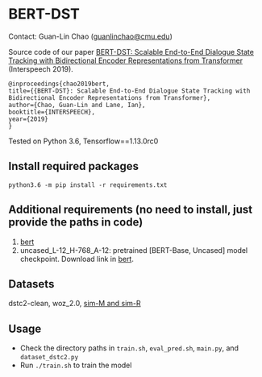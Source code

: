 # BERT-DST

Contact: Guan-Lin Chao (guanlinchao@cmu.edu)

Source code of our paper [BERT-DST: Scalable End-to-End Dialogue State Tracking with Bidirectional Encoder Representations from Transformer](https://arxiv.org/abs/1907.03040) (Interspeech 2019).
```
@inproceedings{chao2019bert,
title={{BERT-DST}: Scalable End-to-End Dialogue State Tracking with Bidirectional Encoder Representations from Transformer},
author={Chao, Guan-Lin and Lane, Ian},
booktitle={INTERSPEECH},
year={2019}
}
```

Tested on Python 3.6, Tensorflow==1.13.0rc0

## Install required packages

```
python3.6 -m pip install -r requirements.txt
```

## Additional requirements (no need to install, just provide the paths in code)
1. [bert](https://github.com/google-research/bert)
2. uncased_L-12_H-768_A-12: pretrained [BERT-Base, Uncased] model checkpoint. Download link in [bert](https://github.com/google-research/bert).

## Datasets
dstc2-clean, woz_2.0, [sim-M and sim-R](https://github.com/google-research-datasets/simulated-dialogue)

## Usage

* Check the directory paths in `train.sh`, `eval_pred.sh`, `main.py`, and `dataset_dstc2.py`
* Run `./train.sh` to train the model
